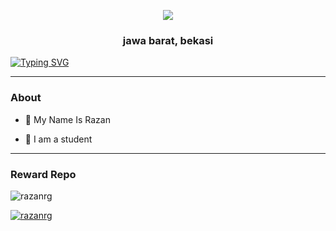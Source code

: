 
<p align="center">
  <img src="https://github.com/RazanRG.png" /></>
<h3 align="center">jawa barat, bekasi</h3
<p align="center">
<a href="https://git.io/typing-svg"><img src="https://readme-typing-svg.demolab.com?font=Fira+Code&pause=1000&color=282FF7&width=435&lines=WELCOME+TO+MY+PROFILE;RAZAN+MUHAMMAD+IKHSAN" alt="Typing SVG" /></a>

------

### About
- 🔭 My Name Is Razan

- 🌱 I am a student

------

### Reward Repo
<p align="left"> <img src="https://komarev.com/ghpvc/?username=razanrg&label=Profile%20views&color=0e75b6&style=flat" alt="razanrg" /> </p>

<p align="left"> <a href="https://github.com/ryo-ma/github-profile-trophy"><img src="https://github-profile-trophy.vercel.app/?username=razanrg" alt="razanrg" /></a> </p>

